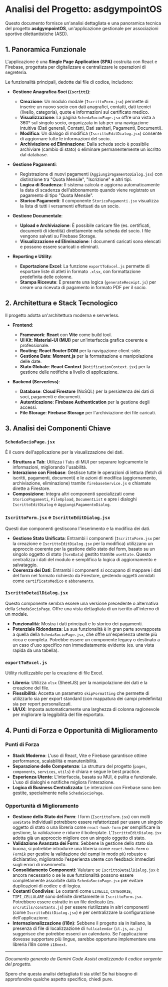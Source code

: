 # Analisi del Progetto: asdgympointOS

Questo documento fornisce un'analisi dettagliata e una panoramica tecnica del progetto **asdgympointOS**, un'applicazione gestionale per associazioni sportive dilettantistiche (ASD).

## 1. Panoramica Funzionale

L'applicazione è una **Single Page Application (SPA)** costruita con React e Firebase, progettata per digitalizzare e centralizzare le operazioni di segreteria.

Le funzionalità principali, dedotte dai file di codice, includono:

*   **Gestione Anagrafica Soci (`Iscritti`)**:
    *   **Creazione**: Un modulo modale (`IscrittoForm.jsx`) permette di inserire un nuovo socio con dati anagrafici, contatti, dati tecnici (livello, categoria), quote e informazioni sul certificato medico.
    *   **Visualizzazione**: La pagina `SchedaSocioPage.jsx` offre una vista a 360° sul singolo socio, organizzata in tab per una navigazione intuitiva (Dati generali, Contatti, Dati sanitari, Pagamenti, Documenti).
    *   **Modifica**: Un dialogo di modifica (`IscrittoEditDialog.jsx`) consente di aggiornare tutte le informazioni del socio.
    *   **Archiviazione ed Eliminazione**: Dalla scheda socio è possibile archiviare (cambio di stato) o eliminare permanentemente un iscritto dal database.

*   **Gestione Pagamenti**:
    *   Registrazione di nuovi pagamenti (`AggiungiPagamentoDialog.jsx`) con distinzione tra "Quota Mensile", "Iscrizione" e altri tipi.
    *   **Logica di Scadenza**: Il sistema calcola e aggiorna automaticamente la data di scadenza dell'abbonamento quando viene registrato un pagamento di tipo "Quota Mensile".
    *   **Storico Pagamenti**: Il componente `StoricoPagamenti.jsx` visualizza la lista di tutti i versamenti effettuati da un socio.

*   **Gestione Documentale**:
    *   **Upload e Archiviazione**: È possibile caricare file (es. certificati, documenti di identità) direttamente nella scheda del socio. I file vengono salvati su Firebase Storage.
    *   **Visualizzazione ed Eliminazione**: I documenti caricati sono elencati e possono essere scaricati o eliminati.

*   **Reporting e Utility**:
    *   **Esportazione Excel**: La funzione `exportToExcel.js` permette di esportare liste di atleti in formato `.xlsx`, con formattazione predefinita delle colonne.
    *   **Stampa Ricevute**: È presente una logica (`generateReceipt.js`) per creare una ricevuta di pagamento in formato PDF per il socio.

## 2. Architettura e Stack Tecnologico

Il progetto adotta un'architettura moderna e serverless.

*   **Frontend**:
    *   **Framework**: **React** con **Vite** come build tool.
    *   **UI Kit**: **Material-UI (MUI)** per un'interfaccia grafica coerente e professionale.
    *   **Routing**: **React Router DOM** per la navigazione client-side.
    *   **Gestione Date**: **Moment.js** per la formattazione e manipolazione delle date.
    *   **Stato Globale**: **React Context** (`NotificationContext.jsx`) per la gestione delle notifiche a livello di applicazione.

*   **Backend (Serverless)**:
    *   **Database**: **Cloud Firestore** (NoSQL) per la persistenza dei dati di soci, pagamenti e documenti.
    *   **Autenticazione**: **Firebase Authentication** per la gestione degli accessi.
    *   **File Storage**: **Firebase Storage** per l'archiviazione dei file caricati.

## 3. Analisi dei Componenti Chiave

### `SchedaSocioPage.jsx`
È il cuore dell'applicazione per la visualizzazione dei dati.
*   **Struttura a Tab**: Utilizza i `Tabs` di MUI per separare logicamente le informazioni, migliorando l'usabilità.
*   **Interazione con Firebase**: Gestisce tutte le operazioni di lettura (fetch di iscritti, pagamenti, documenti) e le azioni di modifica (aggiornamento, archiviazione, eliminazione) tramite `firebaseService.js` e chiamate dirette a Firestore.
*   **Composizione**: Integra altri componenti specializzati come `StoricoPagamenti`, `FileUpload`, `DocumentList` e apre i dialoghi `IscrittoEditDialog` e `AggiungiPagamentoDialog`.

### `IscrittoForm.jsx` e `IscrittoEditDialog.jsx`
Questi due componenti gestiscono l'inserimento e la modifica dei dati.
*   **Gestione Stato Unificata**: Entrambi i componenti (`IscrittoForm.jsx` per la creazione e `IscrittoEditDialog.jsx` per la modifica) utilizzano un approccio coerente per la gestione dello stato del form, basato su un singolo oggetto di stato (`formData`) gestito tramite `useState`. Questo centralizza i dati del modulo e semplifica la logica di aggiornamento e salvataggio.
*   **Coerenza dei Dati**: Entrambi i componenti si occupano di mappare i dati del form nel formato richiesto da Firestore, gestendo oggetti annidati come `certificatoMedico` e `abbonamento`.

### `IscrittoDetailDialog.jsx`
Questo componente sembra essere una versione precedente o alternativa della `SchedaSocioPage`. Offre una vista dettagliata di un iscritto all'interno di un modale.
*   **Funzionalità**: Mostra i dati principali e lo storico dei pagamenti.
*   **Potenziale Ridondanza**: La sua funzionalità è in gran parte sovrapposta a quella della `SchedaSocioPage.jsx`, che offre un'esperienza utente più ricca e completa. Potrebbe essere un componente legacy o destinato a un caso d'uso specifico non immediatamente evidente (es. una vista rapida da una tabella).

### `exportToExcel.js`
Utility riutilizzabile per la creazione di file Excel.
*   **Libreria**: Utilizza `xlsx` (SheetJS) per la manipolazione dei dati e la creazione del file.
*   **Flessibilità**: Accetta un parametro `skipFormatting` che permette di utilizzarlo sia per export standard (con mappatura dei campi predefinita) sia per report personalizzati.
*   **UI/UX**: Imposta automaticamente una larghezza di colonna ragionevole per migliorare la leggibilità del file esportato.

## 4. Punti di Forza e Opportunità di Miglioramento

### Punti di Forza

*   **Stack Moderno**: L'uso di React, Vite e Firebase garantisce ottime performance, scalabilità e manutenibilità.
*   **Separazione delle Competenze**: La struttura del progetto (`pages`, `components`, `services`, `utils`) è chiara e segue le best practice.
*   **Esperienza Utente**: L'interfaccia, basata su MUI, è pulita e funzionale. L'uso di dialoghi e notifiche migliora l'interazione.
*   **Logica di Business Centralizzata**: Le interazioni con Firebase sono ben gestite, specialmente nella `SchedaSocioPage`.

### Opportunità di Miglioramento

*   **Gestione dello Stato dei Form**: I form (`IscrittoForm.jsx`) con molti `useState` individuali potrebbero essere refattorizzati per usare un singolo oggetto di stato o una libreria come `react-hook-form` per semplificare la gestione, la validazione e ridurre il boilerplate. L'`IscrittoEditDialog.jsx` adotta già un approccio migliore con un singolo oggetto di stato.
*   **Validazione Avanzata dei Form**: Sebbene la gestione dello stato sia buona, si potrebbe introdurre una libreria come `react-hook-form` o `Formik` per gestire la validazione dei campi in modo più robusto e dichiarativo, migliorando l'esperienza utente con feedback immediati sugli errori di inserimento.
*   **Consolidamento Componenti**: Valutare se `IscrittoDetailDialog.jsx` è ancora necessario o se le sue funzionalità possono essere completamente assorbite dalla `SchedaSocioPage.jsx` per evitare duplicazioni di codice e di logica.
*   **Costanti Condivise**: Le costanti come `LIVELLI`, `CATEGORIE`, `TIPI_CELLULARE` sono definite direttamente in `IscrittoForm.jsx`. Potrebbero essere estratte in un file dedicato (es. `src/utils/constants.js`) per essere riutilizzate in altri componenti (come `IscrittoEditDialog.jsx`) e per centralizzare la configurazione dell'applicazione.
*   **Internazionalizzazione (i18n)**: Sebbene il progetto sia in italiano, la presenza di file di localizzazione di `fullcalendar` (`it.js`, `az.js`) suggerisce che potrebbe esserci un calendario. Se l'applicazione dovesse supportare più lingue, sarebbe opportuno implementare una libreria i18n come `i18next`.

---
*Documento generato da Gemini Code Assist analizzando il codice sorgente del progetto.*

Spero che questa analisi dettagliata ti sia utile! Se hai bisogno di approfondire qualche aspetto specifico, chiedi pure.

<!--
[PROMPT_SUGGESTION]Refactoring IscrittoForm.jsx to use a single state object like in IscrittoEditDialog.jsx[/PROMPT_SUGGESTION]
[PROMPT_SUGGESTION]Create a `src/constants.js` file and move the shared constants there[/PROMPT_SUGGESTION]
->